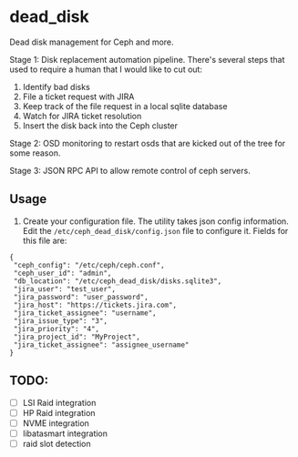 # dead_disk
Dead disk management for Ceph and more.

Stage 1: Disk replacement automation pipeline. There's several steps that used to require a human that I would like to cut out:
1. Identify bad disks
2. File a ticket request with JIRA
3. Keep track of the file request in a local sqlite database
4. Watch for JIRA ticket resolution
5. Insert the disk back into the Ceph cluster

Stage 2: OSD monitoring to restart osds that are kicked out of the tree for some reason.

Stage 3: JSON RPC API to allow remote control of ceph servers.

## Usage
1. Create your configuration file.  The utility takes json config
information.  Edit the `/etc/ceph_dead_disk/config.json` file to configure it. Fields for this file are:
```
{
 "ceph_config": "/etc/ceph/ceph.conf",
 "ceph_user_id": "admin",
 "db_location": "/etc/ceph_dead_disk/disks.sqlite3",
 "jira_user": "test_user",
 "jira_password": "user_password",
 "jira_host": "https://tickets.jira.com",
 "jira_ticket_assignee": "username",
 "jira_issue_type": "3",
 "jira_priority": "4",
 "jira_project_id": "MyProject",
 "jira_ticket_assignee": "assignee_username"
}
```

## TODO:
- [ ] LSI Raid integration
- [ ] HP Raid integration
- [ ] NVME integration
- [ ] libatasmart integration
- [ ] raid slot detection
